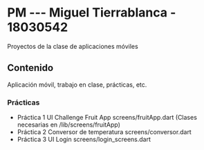 # PM --- Miguel Tierrablanca - 18030542
Proyectos de la clase de aplicaciones móviles


## Contenido
Aplicación móvil, trabajo en clase, prácticas, etc.

### Prácticas
- Práctica 1 UI Challenge Fruit App screens/fruitApp.dart (Clases necesarias en /lib/screens/fruitApp)
- Práctica 2 Conversor de temperatura screens/conversor.dart 
- Práctica 3 UI Login screens/login_screens.dart
